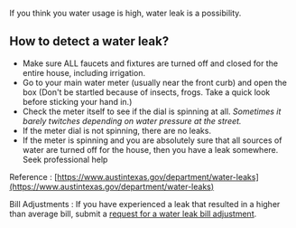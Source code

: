 If you think you water usage is high, water leak is a possibility.

How to detect a water leak? 
----------------------------
 * Make sure ALL faucets and fixtures are turned off and closed for the entire house, including irrigation.
 * Go to your main water meter (usually near the front curb) and open the box (Don't be startled because of insects, frogs. Take a quick look before sticking your hand in.)
 * Check the meter itself to see if the dial is spinning at all. *Sometimes it barely twitches depending on water pressure at the street.*
 * If the meter dial is not spinning, there are no leaks.
 * If the meter is spinning and you are absolutely sure that all sources of water are turned off for the house, then you have a leak somewhere. Seek professional help

Reference : [https://www.austintexas.gov/department/water-leaks](https://www.austintexas.gov/department/water-leaks)

Bill Adjustments : If you have experienced a leak that resulted in a higher than average bill, submit a [request for a water leak bill adjustment](http://austintexas.gov/page/high-water-bill-options).

